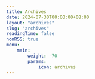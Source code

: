 ```yaml
---
title: Archives
date: 2024-07-30T00:00:00+08:00
layout: "archives"
slug: "archives"
readingTime: false
nonRSS: true
menu:
    main:
        weight: -70
        params: 
            icon: archives
---
```

